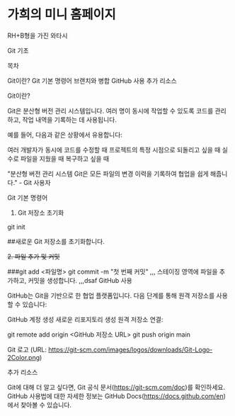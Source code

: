 # 가희의 미니 홈페이지

RH+B형을 가진 와타시

Git 기초

목차

Git이란?
Git 기본 명령어
브랜치와 병합
GitHub 사용
추가 리소스

Git이란?

Git은 분산형 버전 관리 시스템입니다. 여러 명이 동시에 작업할 수 있도록 코드를 관리하고, 작업 내역을 기록하는 데 사용됩니다.

예를 들어, 다음과 같은 상황에서 유용합니다:

여러 개발자가 동시에 코드를 수정할 때
프로젝트의 특정 시점으로 되돌리고 싶을 때
실수로 파일을 지웠을 때 복구하고 싶을 때

"분산형 버전 관리 시스템 Git은 모든 파일의 변경 이력을 기록하여 협업을 쉽게 해줍니다." - Git 사용자

Git 기본 명령어

1. Git 저장소 초기화

git init

##새로운 Git 저장소를 초기화합니다.

~~2. 파일 추가 및 커밋~~

###git add <파일명>
git commit -m "첫 번째 커밋"
,,,
스테이징 영역에 파일을 추가하고, 커밋을 생성합니다.
,,,dsaf
GitHub 사용

GitHub는 Git을 기반으로 한 협업 플랫폼입니다. 다음 단계를 통해 원격 저장소를 사용할 수 있습니다:

GitHub 계정 생성
새로운 리포지토리 생성
원격 저장소 연결:

git remote add origin <GitHub 저장소 URL>
git push origin main

Git 로고
(URL: https://git-scm.com/images/logos/downloads/Git-Logo-2Color.png)

추가 리소스

Git에 대해 더 알고 싶다면, Git 공식 문서(https://git-scm.com/doc)를 확인하세요.
GitHub 사용법에 대한 자세한 정보는 GitHub Docs(https://docs.github.com/en)에서 찾아볼 수 있습니다.
